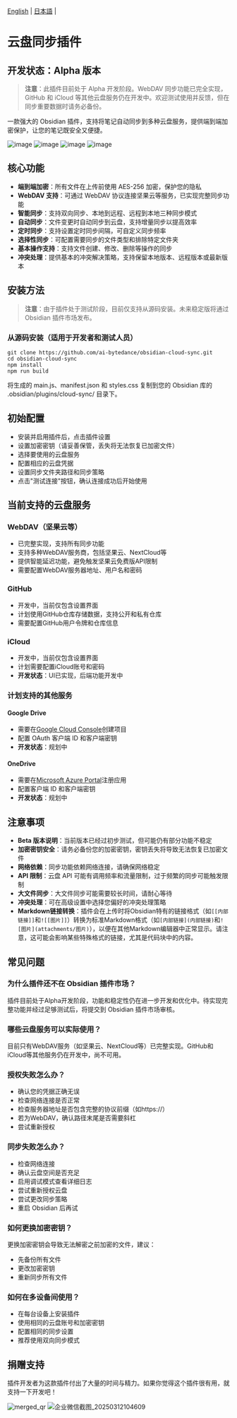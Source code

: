 <!-- Keep these links. Translations will automatically update with the README. -->
[English](https://www.readme-i18n.com/ai-bytedance/obsidian-cloud-sync?lang=en) | 
[日本語](https://www.readme-i18n.com/ai-bytedance/obsidian-cloud-sync?lang=ja) | 

# 云盘同步插件

## 开发状态：Alpha 版本

> **注意**：此插件目前处于 Alpha 开发阶段。WebDAV 同步功能已完全实现，GitHub 和 iCloud 等其他云盘服务仍在开发中。欢迎测试使用并反馈，但在同步重要数据时请务必备份。

一款强大的 Obsidian 插件，支持将笔记自动同步到多种云盘服务，提供端到端加密保护，让您的笔记既安全又便捷。

![image](https://github.com/user-attachments/assets/278e09f5-7f04-4de8-bfd1-3d3dfc3017ae)
![image](https://github.com/user-attachments/assets/ab77642b-ed03-4493-ace8-beec5da4a284)
![image](https://github.com/user-attachments/assets/904823cb-e977-4169-a216-7256f9b5d353)
![image](https://github.com/user-attachments/assets/b3c55798-68a5-47a9-b624-b2c29d2a1c68)


## 核心功能

- **端到端加密**：所有文件在上传前使用 AES-256 加密，保护您的隐私
- **WebDAV 支持**：可通过 WebDAV 协议连接坚果云等服务，已实现完整同步功能
- **智能同步**：支持双向同步、本地到远程、远程到本地三种同步模式
- **自动同步**：文件变更时自动同步到云盘，支持增量同步以提高效率
- **定时同步**：支持设置定时同步间隔，可自定义同步频率
- **选择性同步**：可配置需要同步的文件类型和排除特定文件夹
- **基本操作支持**：支持文件创建、修改、删除等操作的同步
- **冲突处理**：提供基本的冲突解决策略，支持保留本地版本、远程版本或最新版本

## 安装方法

> **注意**：由于插件处于测试阶段，目前仅支持从源码安装。未来稳定版将通过 Obsidian 插件市场发布。

### 从源码安装（适用于开发者和测试人员）

```
git clone https://github.com/ai-bytedance/obsidian-cloud-sync.git
cd obsidian-cloud-sync
npm install
npm run build
```

将生成的 main.js、manifest.json 和 styles.css 复制到您的 Obsidian 库的 .obsidian/plugins/cloud-sync/ 目录下。

## 初始配置

- 安装并启用插件后，点击插件设置
- 设置加密密钥（请妥善保管，丢失将无法恢复已加密文件）
- 选择要使用的云盘服务
- 配置相应的云盘凭据
- 设置同步文件夹路径和同步策略
- 点击"测试连接"按钮，确认连接成功后开始使用

## 当前支持的云盘服务

### WebDAV（坚果云等）
- 已完整实现，支持所有同步功能
- 支持多种WebDAV服务商，包括坚果云、NextCloud等
- 提供智能延迟功能，避免触发坚果云免费版API限制
- 需要配置WebDAV服务器地址、用户名和密码

### GitHub
- 开发中，当前仅包含设置界面
- 计划使用GitHub仓库存储数据，支持公开和私有仓库
- 需要配置GitHub用户令牌和仓库信息

### iCloud
- 开发中，当前仅包含设置界面
- 计划需要配置iCloud账号和密码
- **开发状态**：UI已实现，后端功能开发中

### 计划支持的其他服务

#### Google Drive
- 需要在[Google Cloud Console](https://console.cloud.google.com/)创建项目
- 配置 OAuth 客户端 ID 和客户端密钥
- **开发状态**：规划中

#### OneDrive
- 需要在[Microsoft Azure Portal](https://portal.azure.com/)注册应用
- 配置客户端 ID 和客户端密钥
- **开发状态**：规划中

## 注意事项

- **Beta 版本说明**：当前版本已经过初步测试，但可能仍有部分功能不稳定
- **加密密钥安全**：请务必备份您的加密密钥，密钥丢失将导致无法恢复已加密文件
- **网络依赖**：同步功能依赖网络连接，请确保网络稳定
- **API 限制**：云盘 API 可能有调用频率和流量限制，过于频繁的同步可能触发限制
- **大文件同步**：大文件同步可能需要较长时间，请耐心等待
- **冲突处理**：可在高级设置中选择您偏好的冲突处理策略
- **Markdown链接转换**：插件会在上传时将Obsidian特有的链接格式（如`[[内部链接]]`和`![[图片]]`）转换为标准Markdown格式（如`[内部链接](内部链接)`和`![图片](attachments/图片)`），以便在其他Markdown编辑器中正常显示。请注意，这可能会影响某些特殊格式的链接，尤其是代码块中的内容。


## 常见问题

### 为什么插件还不在 Obsidian 插件市场？

插件目前处于Alpha开发阶段，功能和稳定性仍在进一步开发和优化中。待实现完整功能并经过足够测试后，将提交到 Obsidian 插件市场审核。

### 哪些云盘服务可以实际使用？

目前只有WebDAV服务（如坚果云、NextCloud等）已完整实现。GitHub和iCloud等其他服务仍在开发中，尚不可用。

### 授权失败怎么办？

- 确认您的凭据正确无误
- 检查网络连接是否正常
- 检查服务器地址是否包含完整的协议前缀（如https://）
- 若为WebDAV，确认路径末尾是否需要斜杠
- 尝试重新授权

### 同步失败怎么办？

- 检查网络连接
- 确认云盘空间是否充足
- 启用调试模式查看详细日志
- 尝试重新授权云盘
- 尝试更改同步策略
- 重启 Obsidian 后再试

### 如何更换加密密钥？

更换加密密钥会导致无法解密之前加密的文件，建议：

- 先备份所有文件
- 更改加密密钥
- 重新同步所有文件

### 如何在多设备间使用？

- 在每台设备上安装插件
- 使用相同的云盘账号和加密密钥
- 配置相同的同步设置
- 推荐使用双向同步模式

## 捐赠支持

插件开发者为这款插件付出了大量的时间与精力。如果你觉得这个插件很有用，就支持一下开发吧！

![merged_qr](https://github.com/user-attachments/assets/4f302ecd-b8ea-4930-9980-35b8943ddb0e)
![企业微信截图_20250312104609](https://github.com/user-attachments/assets/1a6d5d0c-4714-41e5-b0fe-363b86761c8a)

